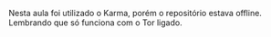 Nesta aula foi utilizado o Karma, porém o repositório estava offline.
Lembrando que só funciona com o Tor ligado.